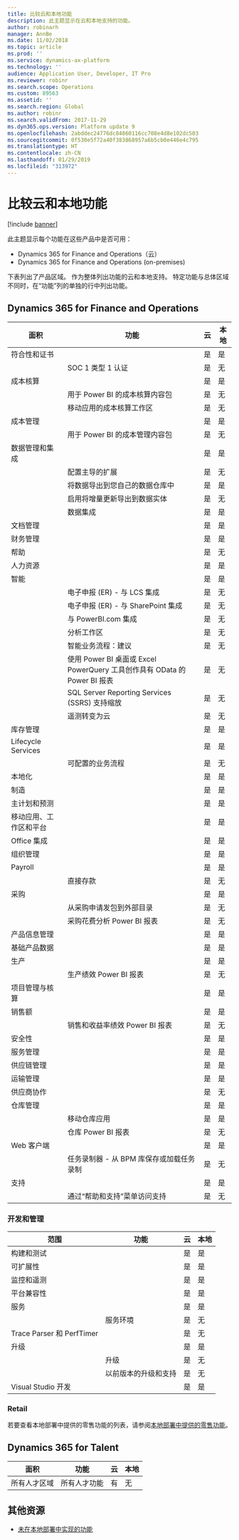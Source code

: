 ```yaml
---
title: 比较云和本地功能
description: 此主题显示在云和本地支持的功能。
author: robinarh
manager: AnnBe
ms.date: 11/02/2018
ms.topic: article
ms.prod: ''
ms.service: dynamics-ax-platform
ms.technology: ''
audience: Application User, Developer, IT Pro
ms.reviewer: robinr
ms.search.scope: Operations
ms.custom: 89563
ms.assetid: ''
ms.search.region: Global
ms.author: robinr
ms.search.validFrom: 2017-11-29
ms.dyn365.ops.version: Platform update 9
ms.openlocfilehash: 2abddec24776dc84860116cc708e4d8e102dc503
ms.sourcegitcommit: 0f530e5f72a40f383868957a6b5cb0e446e4c795
ms.translationtype: HT
ms.contentlocale: zh-CN
ms.lasthandoff: 01/29/2019
ms.locfileid: "313972"
---
```

# <a name="comparison-of-cloud-and-on-premises-features"></a>比较云和本地功能

[!include [banner](../includes/banner.md)]

此主题显示每个功能在这些产品中是否可用：

+ Dynamics 365 for Finance and Operations（云）
+ Dynamics 365 for Finance and Operations (on-premises)

下表列出了产品区域。 作为整体列出功能的云和本地支持。 特定功能与总体区域不同时，在“功能”列的单独的行中列出功能。

## <a name="dynamics-365-for-finance-and-operations"></a>Dynamics 365 for Finance and Operations

| 面积 | 功能 | 云 | 本地 |
|---|---|---|---|
| 符合性和证书 | | 是 | 是 |
| | SOC 1 类型 1 认证 | 是 | 无 |
| 成本核算 | | 是 | 是 |
| | 用于 Power BI 的成本核算内容包 | 是 | 无 |
| | 移动应用的成本核算工作区 | 是 | 无 |
| 成本管理 | | 是 | 是 |
| | 用于 Power BI 的成本管理内容包 | 是 | 无 |
| 数据管理和集成 | | 是 | 是 |
| | 配置主导的扩展 | 是 | 无 |
| | 将数据导出到您自己的数据仓库中 | 是 | 是 |
| | 启用将增量更新导出到数据实体 | 是 | 无 |
| | 数据集成 | 是 | 是 |
| 文档管理 | | 是| 是 |
| 财务管理 | | 是 | 是 |
| 帮助 | | 是 | 无 |
| 人力资源 | | 是 | 是 |
| 智能 | | 是 | 是 |
| | 电子申报 (ER) - 与 LCS 集成 | 是 | 无 |
| | 电子申报 (ER) - 与 SharePoint 集成 | 是 | 无 |
| | 与 PowerBI.com 集成 | 是 | 无 |
| | 分析工作区 | 是 | 无 |
| | 智能业务流程：建议 | 是 | 无 |
| | 使用 Power BI 桌面或 Excel PowerQuery 工具创作具有 OData 的 Power BI 报表 | 是 | 无 |
| | SQL Server Reporting Services (SSRS) 支持缩放 | 是 | 无 |
| | 遥测转变为云 | 是 | 无 |
| 库存管理 | | 是 | 是 |
| Lifecycle Services | | 是 | 是 |
| | 可配置的业务流程 | 是 | 无 |
| 本地化 | | 是 | 是 |
| 制造 | | 是 | 是 |
| 主计划和预测 | | 是 | 是 |
| 移动应用、工作区和平台 | | 是 | 是 |
| Office 集成 | | 是 | 是 |
| 组织管理 | | 是 | 是 |
| Payroll | | 是 | 是 |
| | 直接存款 | 是 | 无 |
| 采购 | | 是 | 是 |
| | 从采购申请发包到外部目录 | 是 | 无 |
| | 采购花费分析 Power BI 报表 | 是 | 无 |
| 产品信息管理 | | 是 | 是 |
| 基础产品数据 | | 是 | 是 |
| 生产 | | 是 | 是 |
| | 生产绩效 Power BI 报表 | 是 | 无 |
| 项目管理与核算 | | 是 | 是 |
| 销售额 | | 是 | 是 |
| | 销售和收益率绩效 Power BI 报表 | 是 | 无 |
| 安全性 | | 是 | 是 |
| 服务管理 | | 是 | 是 |
| 供应链管理 | | 是 | 是 |
| 运输管理 | | 是 | 是 |
| 供应商协作 | | 是 | 无 |
| 仓库管理 | | 是 | 是 |
| | 移动仓库应用 | 是 | 是 |
| | 仓库 Power BI 报表 | 是 | 无 |
| Web 客户端 | | 是 | 是 |
| | 任务录制器 - 从 BPM 库保存或加载任务录制 | 是 | 无 |
| 支持 | | 是 | 是 |
| | 通过“帮助和支持”菜单访问支持 | 是 | 无 |

### <a name="development-and-administration"></a>开发和管理

| 范围 | 功能 | 云 | 本地 |
|---|---|---|---|
| 构建和测试 | | 是 | 是 |
| 可扩展性 | | 是 | 是 |
| 监控和遥测 | | 是 | 是 |
| 平台兼容性 | | 是 | 是 |
| 服务 | | 是 | 是 |
| | 服务环境 | 是 | 无 |
| Trace Parser 和 PerfTimer | | 是 | 无 |
| 升级 | | 是 | 是 |
| | 升级 | 是 | 无 |
| | 以前版本的升级和支持 | 是 | 无 |
| Visual Studio 开发 | | 是 | 是 |

### <a name="retail"></a>Retail 
若要查看本地部署中提供的零售功能的列表，请参阅[本地部署中提供的零售功能](../../retail/retail-onprem.md)。

## <a name="dynamics-365-for-talent"></a>Dynamics 365 for Talent

| 面积 | 功能 | 云 | 本地 |
|---|---|---|---|
| 所有人才区域 | 所有人才功能 | 有 | 无 |

## <a name="additional-resources"></a>其他资源

- [未在本地部署中实现的功能](features-not-implemented-on-prem.md)
